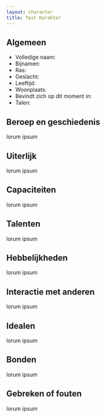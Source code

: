 ```yaml
---
layout: character
title: Test Karakter
---
```


## Algemeen
* Volledige naam: 
* Bijnamen: 
* Ras: 
* Geslacht: 
* Leeftijd: 
* Woonplaats: 
* Bevindt zich op dit moment in: 
* Talen: 

## Beroep en geschiedenis
lorum ipsum

## Uiterlijk
lorum ipsum

## Capaciteiten
lorum ipsum

## Talenten
lorum ipsum

## Hebbelijkheden
lorum ipsum

## Interactie met anderen
lorum ipsum

## Idealen
lorum ipsum

## Bonden
lorum ipsum

## Gebreken of fouten
lorum ipsum